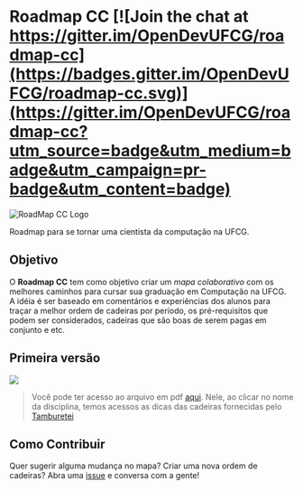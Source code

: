 
# Roadmap CC [![Join the chat at https://gitter.im/OpenDevUFCG/roadmap-cc](https://badges.gitter.im/OpenDevUFCG/roadmap-cc.svg)](https://gitter.im/OpenDevUFCG/roadmap-cc?utm_source=badge&utm_medium=badge&utm_campaign=pr-badge&utm_content=badge)

![RoadMap CC Logo](https://i.imgur.com/rCKBR0t.png)

Roadmap para se tornar uma cientista da computação na UFCG.

## Objetivo

O **Roadmap CC** tem como objetivo criar um *mapa colaborativo* com os melhores caminhos para cursar sua graduação em Computação na UFCG. A idéia é ser baseado em comentários e experiências dos alunos para traçar a melhor ordem de cadeiras por período, os pré-requisitos que podem ser considerados, cadeiras que são boas de serem pagas em conjunto e etc.

## Primeira versão

![](https://raw.githubusercontent.com/OpenDevUFCG/roadmap-cc/master/assets/img/roadmapcc-tree.png)
> Você pode ter acesso ao arquivo em pdf [aqui](assets/roadmap.pdf). Nele, ao clicar no nome da disciplina, temos acessos as dicas das cadeiras fornecidas pelo [Tamburetei](https://github.com/OpenDevUFCG/Tamburetei.git)

## Como Contribuir

Quer sugerir alguma mudança no mapa? Criar uma nova ordem de cadeiras? Abra uma [issue](https://github.com/OpenDevUFCG/roadmap-cc/issues/new) e conversa com a gente!
